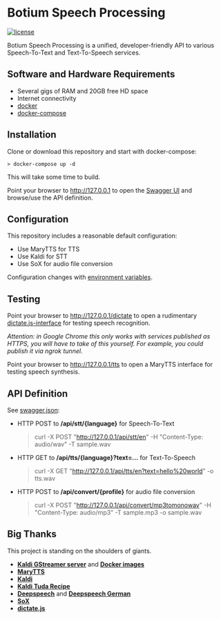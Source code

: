 # Botium Speech Processing

[![license](https://img.shields.io/github/license/mashape/apistatus.svg)]()

Botium Speech Processing is a unified, developer-friendly API to various Speech-To-Text and Text-To-Speech services.

## Software and Hardware Requirements

* Several gigs of RAM and 20GB free HD space
* Internet connectivity
* [docker](https://docs.docker.com/)
* [docker-compose](https://docs.docker.com/compose/)

## Installation

Clone or download this repository and start with docker-compose:

    > docker-compose up -d

This will take some time to build.

Point your browser to http://127.0.0.1 to open the [Swagger UI](https://swagger.io/tools/swagger-ui/) and browse/use the API definition.

## Configuration

This repository includes a reasonable default configuration:

* Use MaryTTS for TTS
* Use Kaldi for STT
* Use SoX for audio file conversion

Configuration changes with [environment variables](./blob/master/frontend/resources/.env).

## Testing

Point your browser to http://127.0.0.1/dictate to open a rudimentary [dictate.js-interface](https://github.com/Kaljurand/dictate.js) for testing speech recognition. 

_Attention: in Google Chrome this only works with services published as HTTPS, you will have to take of this yourself. For example, you could publish it via ngrok tunnel._

Point your browser to http://127.0.0.1/tts to open a MaryTTS interface for testing speech synthesis.

## API Definition

See [swagger.json](./frontend/src/swagger.json):

* HTTP POST to **/api/stt/{language}** for Speech-To-Text

    > curl -X POST "http://127.0.0.1/api/stt/en" -H "Content-Type: audio/wav" -T sample.wav

* HTTP GET to **/api/tts/{language}?text=...** for Text-To-Speech

    > curl -X GET "http://127.0.0.1/api/tts/en?text=hello%20world" -o tts.wav

* HTTP POST to **/api/convert/{profile}** for audio file conversion

    > curl -X POST "http://127.0.0.1/api/convert/mp3tomonowav" -H "Content-Type: audio/mp3" -T sample.mp3 -o sample.wav

## Big Thanks

This project is standing on the shoulders of giants.

* **[Kaldi GStreamer server](https://github.com/alumae/kaldi-gstreamer-server)** and **[Docker images](https://github.com/jcsilva/docker-kaldi-gstreamer-server)**
* **[MaryTTS](http://mary.dfki.de/)**
* **[Kaldi](https://kaldi-asr.org/)**
* **[Kaldi Tuda Recipe](https://github.com/uhh-lt/kaldi-tuda-de)**
* **[Deepspeech](https://github.com/mozilla/DeepSpeech)** and **[Deepspeech German](https://github.com/AASHISHAG/deepspeech-german)**
* **[SoX](http://sox.sourceforge.net/)**
* **[dictate.js](https://github.com/Kaljurand/dictate.js)**


